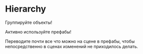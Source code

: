 # Hierarchy

Группируйте объекты!

Активно используйте префабы!

Переводите почти все что можно на сцене в префабы, чтобы непосредственно в сценах изменений не приходилось делать.